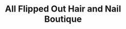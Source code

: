 ---
title: "All Flipped Out Hair and Nail Boutique"
url: /sparks/all-flipped-out-hair-and-nail-boutique/
shop: hairdresser
---